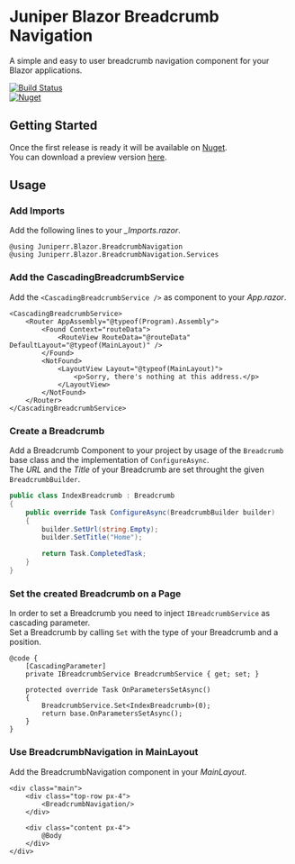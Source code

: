 # Juniper Blazor Breadcrumb Navigation
A simple and easy to user breadcrumb navigation component for your Blazor applications.

[![Build Status](https://github.com/jnprr/blazor-breadcrumb-navigation/workflows/Build%20and%20deploy%20master/badge.svg)](https://github.com/jnprr/blazor-breadcrumb-navigation/actions?query=workflow%3A"Build+and+deploy+master")  
[![Nuget](https://img.shields.io/github/v/release/jnprr/blazor-breadcrumb-navigation?sort=semver)](https://github.com/jnprr/blazor-breadcrumb-navigation/packages/)

## Getting Started
Once the first release is ready it will be available on [Nuget](https://www.nuget.org/).  
You can download a preview version [here](https://github.com/jnprr/blazor-breadcrumb-navigation/packages/).

## Usage

### Add Imports

Add the following lines to your *_Imports.razor*.

```razor
@using Juniperr.Blazor.BreadcrumbNavigation
@using Juniperr.Blazor.BreadcrumbNavigation.Services
```

### Add the CascadingBreadcrumbService

Add the `<CascadingBreadcrumbService />` as component to your *App.razor*.

```razor
<CascadingBreadcrumbService>
    <Router AppAssembly="@typeof(Program).Assembly">
        <Found Context="routeData">
            <RouteView RouteData="@routeData" DefaultLayout="@typeof(MainLayout)" />
        </Found>
        <NotFound>
            <LayoutView Layout="@typeof(MainLayout)">
                <p>Sorry, there's nothing at this address.</p>
            </LayoutView>
        </NotFound>
    </Router>
</CascadingBreadcrumbService>
```

### Create a Breadcrumb

Add a Breadcrumb Component to your project by usage of the `Breadcrumb` base class and the implementation of `ConfigureAsync`.  
The *URL* and the *Title* of your Breadcrumb are set throught the given `BreadcrumbBuilder`.

```csharp
public class IndexBreadcrumb : Breadcrumb
{
    public override Task ConfigureAsync(BreadcrumbBuilder builder)
    {
        builder.SetUrl(string.Empty);
        builder.SetTitle("Home");

        return Task.CompletedTask;
    }
}
```

### Set the created Breadcrumb on a Page

In order to set a Breadcrumb you need to inject `IBreadcrumbService` as cascading parameter.  
Set a Breadcrumb by calling `Set` with the type of your Breadcrumb and a position.

```razor
@code {
    [CascadingParameter]
    private IBreadcrumbService BreadcrumbService { get; set; }

    protected override Task OnParametersSetAsync()
    {
        BreadcrumbService.Set<IndexBreadcrumb>(0);
        return base.OnParametersSetAsync();
    }
}
```

### Use BreadcrumbNavigation in MainLayout

Add the BreadcrumbNavigation component in your *MainLayout*.

```razor
<div class="main">
    <div class="top-row px-4">
        <BreadcrumbNavigation/>
    </div>

    <div class="content px-4">
        @Body
    </div>
</div>
```
